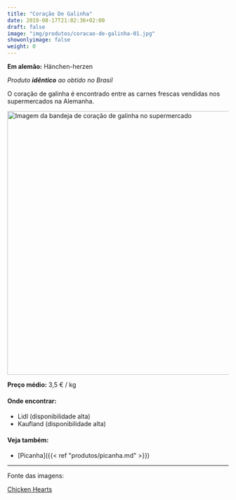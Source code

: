```yaml
---
title: "Coração De Galinha"
date: 2019-08-17T21:02:36+02:00
draft: false
image: "img/produtos/coracao-de-galinha-01.jpg"
showonlyimage: false
weight: 0
---
```


<!--more-->

**Em alemão:** Hänchen-herzen

_Produto **idêntico** ao obtido no Brasil_

O coração de galinha é encontrado entre as carnes frescas vendidas nos supermercados na Alemanha.


<img src="../../img/produtos/coracao-de-galinha-02.jpg" alt="Imagem da bandeja de coração de galinha no supermercado" width="600"/>

**Preço médio:** 3,5 € / kg

#### Onde encontrar:

* Lidl (disponibilidade alta)
* Kaufland (disponibilidade alta)

#### Veja também:

- [Picanha]({{< ref "produtos/picanha.md" >}})

---

Fonte das imagens:

[Chicken Hearts](https://www.flickr.com/photos/spektrograf/8419531634)
